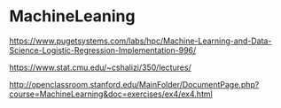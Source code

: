 # MachineLeaning

https://www.pugetsystems.com/labs/hpc/Machine-Learning-and-Data-Science-Logistic-Regression-Implementation-996/

https://www.stat.cmu.edu/~cshalizi/350/lectures/

http://openclassroom.stanford.edu/MainFolder/DocumentPage.php?course=MachineLearning&doc=exercises/ex4/ex4.html